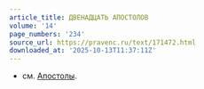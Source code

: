```yaml
---
article_title: ДВЕНАДЦАТЬ АПОСТОЛОВ
volume: '14'
page_numbers: '234'
source_url: https://pravenc.ru/text/171472.html
downloaded_at: '2025-10-13T11:37:11Z'
---
```


- см. [Апостолы](https://pravenc.ru/text/Апостолы.html).
